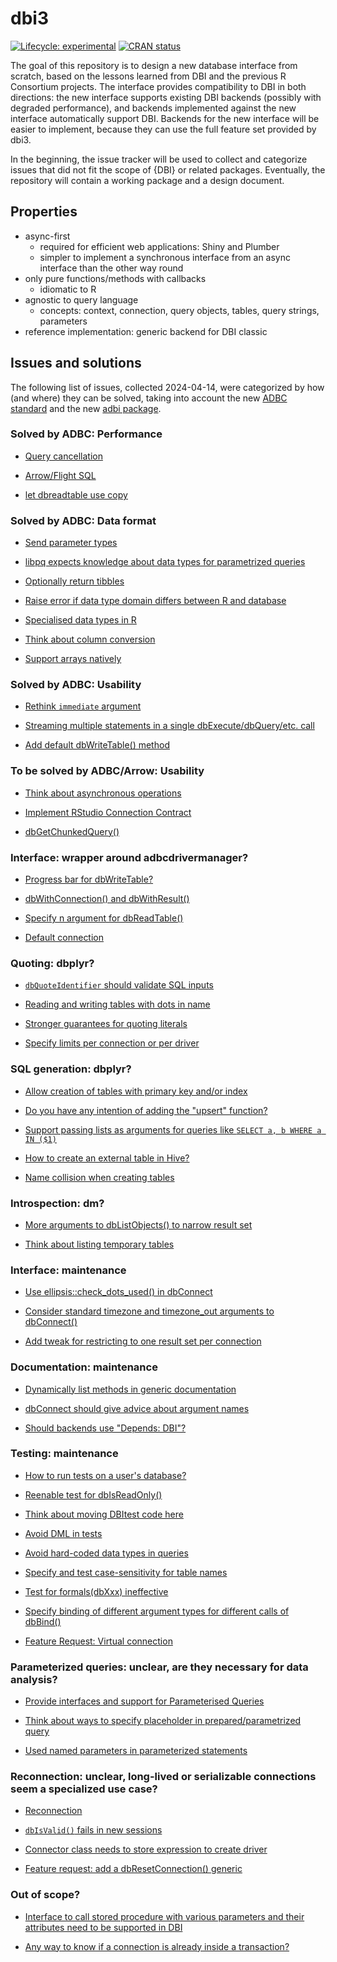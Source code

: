 
# dbi3

<!-- badges: start -->
[![Lifecycle: experimental](https://img.shields.io/badge/lifecycle-experimental-orange.svg)](https://lifecycle.r-lib.org/articles/stages.html#experimental)
[![CRAN status](https://www.r-pkg.org/badges/version/dbi3)](https://CRAN.R-project.org/package=dbi3)
<!-- badges: end -->

The goal of this repository is to design a new database interface from scratch, based on the lessons learned from DBI and the previous R Consortium projects.
The interface provides compatibility to DBI in both directions: the new interface supports existing DBI backends (possibly with degraded performance), and backends implemented against the new interface automatically support DBI.
Backends for the new interface will be easier to implement, because they can use the full feature set provided by dbi3.

In the beginning, the issue tracker will be used to collect and categorize issues that did not fit the scope of {DBI} or related packages.
Eventually, the repository will contain a working package and a design document.

## Properties

- async-first
    - required for efficient web applications: Shiny and Plumber
    - simpler to implement a synchronous interface from an async interface than the other way round
- only pure functions/methods with callbacks
    - idiomatic to R
- agnostic to query language
    - concepts: context, connection, query objects, tables, query strings, parameters
- reference implementation: generic backend for DBI classic

## Issues and solutions

The following list of issues, collected 2024-04-14, were categorized by how (and where) they can be solved, taking into account the new [ADBC standard](https://arrow.apache.org/adbc/) and the new [adbi package](https://adbi.r-dbi.org/).

### Solved by ADBC: Performance

- [Query cancellation](https://github.com/r-dbi/dbi3/issues/20)

- [Arrow/Flight SQL](https://github.com/r-dbi/dbi3/issues/48)

- [let dbreadtable use copy ](https://github.com/r-dbi/dbi3/issues/9)

### Solved by ADBC: Data format

- [Send parameter types](https://github.com/r-dbi/dbi3/issues/2)

- [libpq expects knowledge about data types for parametrized queries](https://github.com/r-dbi/dbi3/issues/10)

- [Optionally return tibbles](https://github.com/r-dbi/dbi3/issues/58)

- [Raise error if data type domain differs between R and database](https://github.com/r-dbi/dbi3/issues/6)

- [Specialised data types in R](https://github.com/r-dbi/dbi3/issues/22)

- [Think about column conversion](https://github.com/r-dbi/dbi3/issues/17)

- [Support arrays natively](https://github.com/r-dbi/dbi3/issues/44)

### Solved by ADBC: Usability

- [Rethink `immediate` argument](https://github.com/r-dbi/dbi3/issues/47)

- [Streaming multiple statements in a single dbExecute/dbQuery/etc. call](https://github.com/r-dbi/dbi3/issues/56)

- [Add default dbWriteTable() method](https://github.com/r-dbi/dbi3/issues/51)

### To be solved by ADBC/Arrow: Usability

- [Think about asynchronous operations](https://github.com/r-dbi/dbi3/issues/19)

- [Implement RStudio Connection Contract](https://github.com/r-dbi/dbi3/issues/11)

- [dbGetChunkedQuery()](https://github.com/r-dbi/dbi3/issues/23)

### Interface: wrapper around adbcdrivermanager?

- [Progress bar for dbWriteTable?](https://github.com/r-dbi/dbi3/issues/16)

- [dbWithConnection() and dbWithResult()](https://github.com/r-dbi/dbi3/issues/24)

- [Specify n argument for dbReadTable()](https://github.com/r-dbi/dbi3/issues/25)

- [Default connection](https://github.com/r-dbi/dbi3/issues/57)

### Quoting: dbplyr?

- [`dbQuoteIdentifier` should validate SQL inputs](https://github.com/r-dbi/dbi3/issues/55)

- [Reading and writing tables with dots in name](https://github.com/r-dbi/dbi3/issues/46)

- [Stronger guarantees for quoting literals](https://github.com/r-dbi/dbi3/issues/45)

- [Specify limits per connection or per driver](https://github.com/r-dbi/dbi3/issues/52)

### SQL generation: dbplyr?

- [Allow creation of tables with primary key and/or index](https://github.com/r-dbi/dbi3/issues/4)

- [Do you have any intention of adding the "upsert" function?](https://github.com/r-dbi/dbi3/issues/18)

- [Support passing lists as arguments for queries like `SELECT a, b WHERE a IN ($1)`](https://github.com/r-dbi/dbi3/issues/43)

- [How to create an external table in Hive?](https://github.com/r-dbi/dbi3/issues/53)

- [Name collision when creating tables](https://github.com/r-dbi/dbi3/issues/41)

### Introspection: dm?

- [More arguments to dbListObjects() to narrow result set](https://github.com/r-dbi/dbi3/issues/15)

- [Think about listing temporary tables](https://github.com/r-dbi/dbi3/issues/12)

### Interface: maintenance

- [Use ellipsis::check_dots_used() in dbConnect](https://github.com/r-dbi/dbi3/issues/5)

- [Consider standard timezone and timezone_out arguments to dbConnect()](https://github.com/r-dbi/dbi3/issues/7)

- [Add tweak for restricting to one result set per connection](https://github.com/r-dbi/dbi3/issues/37)

### Documentation: maintenance

- [Dynamically list methods in generic documentation](https://github.com/r-dbi/dbi3/issues/26)

- [dbConnect should give advice about argument names](https://github.com/r-dbi/dbi3/issues/27)

- [Should backends use "Depends: DBI"?](https://github.com/r-dbi/dbi3/issues/35)

### Testing: maintenance

- [How to run tests on a user's database?](https://github.com/r-dbi/dbi3/issues/49)

- [Reenable test for dbIsReadOnly()](https://github.com/r-dbi/dbi3/issues/36)

- [Think about moving DBItest code here](https://github.com/r-dbi/dbi3/issues/8)

- [Avoid DML in tests](https://github.com/r-dbi/dbi3/issues/3)

- [Avoid hard-coded data types in queries](https://github.com/r-dbi/dbi3/issues/42)

- [Specify and test case-sensitivity for table names](https://github.com/r-dbi/dbi3/issues/40)

- [Test for formals(dbXxx) ineffective](https://github.com/r-dbi/dbi3/issues/39)

- [Specify binding of different argument types for different calls of dbBind()](https://github.com/r-dbi/dbi3/issues/38)

- [Feature Request: Virtual connection](https://github.com/r-dbi/dbi3/issues/50)

### Parameterized queries: unclear, are they necessary for data analysis?

- [Provide interfaces and support for Parameterised Queries](https://github.com/r-dbi/dbi3/issues/34)

- [Think about ways to specify placeholder in prepared/parametrized query](https://github.com/r-dbi/dbi3/issues/1)

- [Used named parameters in parameterized statements](https://github.com/r-dbi/dbi3/issues/13)

### Reconnection: unclear, long-lived or serializable connections seem a specialized use case?

- [Reconnection](https://github.com/r-dbi/dbi3/issues/54)

- [`dbIsValid()` fails in new sessions](https://github.com/r-dbi/dbi3/issues/14)

- [Connector class needs to store expression to create driver](https://github.com/r-dbi/dbi3/issues/21)

- [Feature request: add a dbResetConnection() generic](https://github.com/r-dbi/dbi3/issues/30)

### Out of scope?

- [Interface to call stored procedure with various parameters and their attributes need to be supported in DBI](https://github.com/r-dbi/dbi3/issues/29)

- [Any way to know if a connection is already inside a transaction?](https://github.com/r-dbi/dbi3/issues/28)
